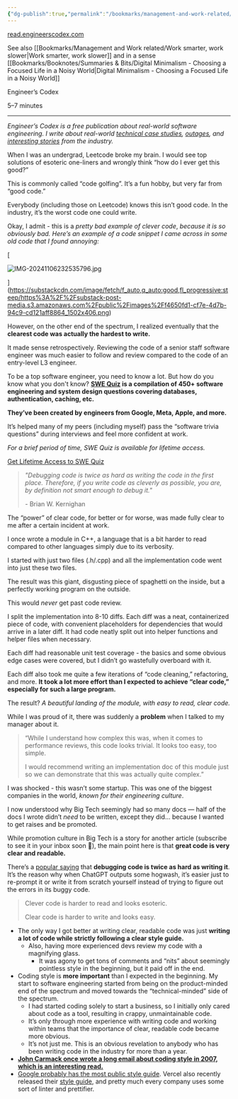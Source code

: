 ```yaml
---
{"dg-publish":true,"permalink":"/bookmarks/management-and-work-related/clever-code-is-probably-the-worst-code-you-could-write/","tags":["bestpractices","coding","interesting","technique"]}
---
```



[read.engineerscodex.com](https://read.engineerscodex.com/p/clever-code-is-probably-the-worst)

See also [[Bookmarks/Management and Work related/Work smarter, work slower\|Work smarter, work slower]] and in a sense [[Bookmarks/Booknotes/Summaries & Bits/Digital Minimalism - Choosing a Focused Life in a Noisy World\|Digital Minimalism - Choosing a Focused Life in a Noisy World]]

Engineer’s Codex

5–7 minutes

---

_Engineer’s Codex is a free publication about real-world software engineering. I write about real-world [technical case studies](https://engineercodex.substack.com/p/how-instagram-scaled-to-14-million), [outages](https://engineercodex.substack.com/p/how-one-line-of-code-caused-a-60), and [interesting stories](https://engineercodex.substack.com/p/how-to-burnout-a-software-engineer) from the industry._

When I was an undergrad, Leetcode broke my brain. I would see top solutions of esoteric one-liners and wrongly think “how do I ever get this good?”

This is commonly called “code golfing”. It’s a fun hobby, but very far from “good code.”

Everybody (including those on Leetcode) knows this isn’t good code. In the industry, it’s the worst code one could write.

Okay, I admit - this is a _pretty bad example of clever code_, _because it is so obviously bad. Here’s an example of a code snippet I came across in some old code that I found annoying:_

[

![IMG-20241106232535796.jpg](/img/user/_resources/IMG-20241106232535796.jpg)

](https://substackcdn.com/image/fetch/f_auto,q_auto:good,fl_progressive:steep/https%3A%2F%2Fsubstack-post-media.s3.amazonaws.com%2Fpublic%2Fimages%2Ff4650fd1-cf7e-4d7b-94c9-cd121aff8864_1502x406.png)

However, on the other end of the spectrum, I realized eventually that the **clearest code was actually the hardest to write.**

It made sense retrospectively. Reviewing the code of a senior staff software engineer was much easier to follow and review compared to the code of an entry-level L3 engineer.

To be a top software engineer, you need to know a lot. But how do you know what you don't know? **[SWE Quiz](https://swequiz.com/?utm_source=codex) is a compilation of 450+ software engineering and system design questions covering databases, authentication, caching, etc.**

**They’ve been created by engineers from Google, Meta, Apple, and more.**

It’s helped many of my peers (including myself) pass the “software trivia questions” during interviews and feel more confident at work.

_For a brief period of time, SWE Quiz is available for lifetime access._

[Get Lifetime Access to SWE Quiz](https://swequiz.com/)

> _"Debugging code is twice as hard as writing the code in the first place. Therefore, if you write code as cleverly as possible, you are, by definition not smart enough to debug it."_
>
> _-_ Brian W. Kernighan

The “power” of clear code, for better or for worse, was made fully clear to me after a certain incident at work.

I once wrote a module in C++, a language that is a bit harder to read compared to other languages simply due to its verbosity.

I started with just two files (.h/.cpp) and all the implementation code went into just these two files.

The result was this giant, disgusting piece of spaghetti on the inside, but a perfectly working program on the outside.

This would _never_ get past code review.

I split the implementation into 8-10 diffs. Each diff was a neat, containerized piece of code, with convenient placeholders for dependencies that would arrive in a later diff. It had code neatly split out into helper functions and helper files when necessary.

Each diff had reasonable unit test coverage - the basics and some obvious edge cases were covered, but I didn’t go wastefully overboard with it.

Each diff also took me quite a few iterations of “code cleaning,” refactoring, and more. **It took a lot more effort than I expected to achieve “clear code,” especially for such a large program.**

The result? _A beautiful landing of the module, with easy to read, clear code._

While I was proud of it, there was suddenly a **problem** when I talked to my manager about it.

> “While I understand how complex this was, when it comes to performance reviews, this code looks trivial. It looks too easy, too simple.
>
> I would recommend writing an implementation doc of this module just so we can demonstrate that this was actually quite complex.”

I was shocked - this wasn’t some startup. This was one of the biggest companies in the world, _known for their engineering culture_.

I now understood why Big Tech seemingly had so many docs — half of the docs I wrote didn’t _need_ to be written, except they did… because I wanted to get raises and be promoted.

While promotion culture in Big Tech is a story for another article (subscribe to see it in your inbox soon 🙂), the main point here is that **great code is very clear and readable.**

There’s a [popular saying](https://github.com/dwmkerr/hacker-laws) that **debugging code is twice as hard as writing it**. It’s the reason why when ChatGPT outputs some hogwash, it’s easier just to re-prompt it or write it from scratch yourself instead of trying to figure out the errors in its buggy code.

> Clever code is harder to read and looks esoteric.
>
> Clear code is harder to write and looks easy.

- The only way I got better at writing clear, readable code was just **writing a lot of code while strictly following a clear style guide.**
  - Also, having more experienced devs review my code with a magnifying glass.
    - It was agony to get tons of comments and “nits” about seemingly pointless style in the beginning, but it paid off in the end.
- Coding style is **more important** than I expected in the beginning. My start to software engineering started from being on the product-minded end of the spectrum and moved towards the “technical-minded” side of the spectrum. 
  - I had started coding solely to start a business, so I initially only cared about code as a tool, resulting in crappy, unmaintainable code.
  - It’s only through more experience with writing code and working within teams that the importance of clear, readable code became more obvious.
  - It’s not just me. This is an obvious revelation to anybody who has been writing code in the industry for more than a year.
- **[John Carmack once wrote a long email about coding style in 2007, which is an interesting read.](http://number-none.com/blow/john_carmack_on_inlined_code.html)**
- [Google probably has the most public style guide](https://engineercodex.substack.com/p/how-google-writes-clean-maintainable). Vercel also recently released their [style guide](https://github.com/vercel/style-guide?utm_source=tldrwebdev), and pretty much every company uses some sort of linter and prettifier.
